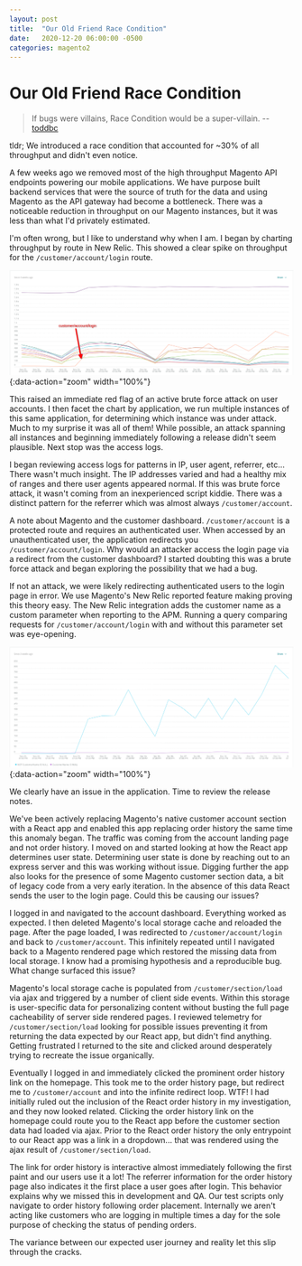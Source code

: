 ```yaml
---
layout: post
title:  "Our Old Friend Race Condition"
date:   2020-12-20 06:00:00 -0500
categories: magento2
---
```


# Our Old Friend Race Condition

> If bugs were villains, Race Condition would be a super-villain.
> --[toddbc](https://github.com/toddbc)

tldr; We introduced a race condition that accounted for ~30% of all throughput
and didn't even notice.

A few weeks ago we removed most of the high throughput Magento API endpoints
powering our mobile applications. We have purpose built backend services that
were the source of truth for the data and using Magento as the API gateway had
become a bottleneck. There was a noticeable reduction in throughput on our
Magento instances, but it was less than what I'd privately estimated.

I'm often wrong, but I like to understand why when I am. I began by charting
throughput by route in New Relic. This showed a clear spike on throughput for
the `/customer/account/login` route.

![Throughput](/assets/img/blog/2020/12/20/customer-account-all-rpm.png){:data-action="zoom" width="100%"}

This raised an immediate red flag of an active brute force attack on user
accounts. I then facet the chart by application, we run multiple instances of
this same application, for determining which instance was under attack. Much
to my surprise it was all of them! While possible, an attack spanning all
instances and beginning immediately following a release didn't seem plausible.
Next stop was the access logs.

I began reviewing access logs for patterns in IP, user agent, referrer, etc...
There wasn't much insight. The IP addresses varied and had a healthy mix of
ranges and there user agents appeared normal. If this was brute force attack,
it wasn't coming from an inexperienced script kiddie. There was a distinct
pattern for the referrer which was almost always `/customer/account`.

A note about Magento and the customer dashboard. `/customer/account` is a
protected route and requires an authenticated user. When accessed by an
unauthenticated user, the application redirects you `/customer/account/login`.
Why would an attacker access the login page via a redirect from the customer
dashboard? I started doubting this was a brute force attack and began
exploring the possibility that we had a bug.

If not an attack, we were likely redirecting authenticated users to the login
page in error. We use Magento's New Relic reported feature making proving this
theory easy. The New Relic integration adds the customer name as a custom
parameter when reporting to the APM. Running a query comparing requests for
`/customer/account/login` with and without this parameter set was eye-opening.

![Throughput by Auth Status](/assets/img/blog/2020/12/20/customer-account-login-compare-rpm.png){:data-action="zoom" width="100%"}

We clearly have an issue in the application. Time to review the release notes.

We've been actively replacing Magento's native customer account section with a
React app and enabled this app replacing order history the same time this
anomaly began. The traffic was coming from the account landing page and not
order history. I moved on and started looking at how the React app determines
user state. Determining user state is done by reaching out to an express server
and this was working without issue. Digging further the app also looks for the
presence of some Magento customer section data, a bit of legacy code from a
very early iteration. In the absence of this data React sends the user to the
login page. Could this be causing our issues?

I logged in and navigated to the account dashboard. Everything worked as
expected. I then deleted Magento's local storage cache and reloaded the page.
After the page loaded, I was redirected to `/customer/account/login` and back
to `/customer/account`. This infinitely repeated until I navigated back to a
Magento rendered page which restored the missing data from local storage. I
know had a promising hypothesis and a reproducible bug. What change surfaced
this issue?

Magento's local storage cache is populated from `/customer/section/load` via
ajax and triggered by a number of client side events. Within this storage is
user-specific data for personalizing content without busting the full page
cacheability of server side rendered pages. I reviewed telemetry for
`/customer/section/load` looking for possible issues preventing it from
returning the data expected by our React app, but didn't find anything. Getting
frustrated I returned to the site and clicked around desperately trying to
recreate the issue organically.

Eventually I logged in and immediately clicked the prominent order history link
on the homepage. This took me to the order history page, but redirect me to
`/customer/account` and into the infinite redirect loop. WTF! I had initially
ruled out the inclusion of the React order history in my investigation, and
they now looked related. Clicking the order history link on the homepage could
route you to the React app before the customer section data had loaded via
ajax. Prior to the React order history the only entrypoint to our React app was
a link in a dropdown... that was rendered using the ajax result of
`/customer/section/load`.

The link for order history is interactive almost immediately following the
first paint and our users use it a lot! The referrer information for the order
history page also indicates it the first place a user goes after login. This
behavior explains why we missed this in development and QA. Our test scripts
only navigate to order history following order placement. Internally we aren't
acting like customers who are logging in multiple times a day for the sole
purpose of checking the status of pending orders.

The variance between our expected user journey and reality let this slip
through the cracks.
